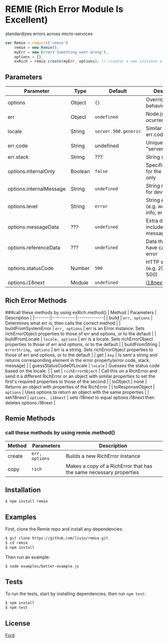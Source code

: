 # REMIE (Rich Error Module Is Excellent)
standardizes errors across micro-services

```js
var Remie = require('remie')
	remie = new Remie(),
	myErr = new Error('Something went wrong'),
	options = {},
	exRich = remie.create(myErr, options); // creates a new instance of Rich Error
```

## Parameters
| Parameter | Type | Default | Description | Required |
|-----------|------|---------|-------------|----------|
| options | Object | ```{}``` | Overrides default behaviors | ```no``` |
| err | Object | ```undefined``` | Node.js error that ocurred | ```yes``` |
| locale | String | ```server.500.generic``` | Similar to err.code??? | ```no``` |
| err.code | String | undefined | Unique string "server.400.error" | ```no``` |
| err.stack | String | ??? | String stack trace | ```no``` |
| options.internalOnly | Boolean | ```false``` | Specifies an error for the developer only | ```no``` |
| options.internalMessage | String | ```undefined``` | String message for developer | ```no``` |
| options.level | String | ```error``` | String error level (e.g. warning, info, error, trace) | ```no``` |
| options.messageData | ??? | ```undefined``` | Extra data included in the message | ```no``` |
| options.referenceData | ??? | ```undefined``` | Data that may have caused the error | ```no``` |
| options.statusCode | Number | ```500``` | HTTP status code (e.g. 200, 400, 500) | ```no``` |
| options.i18next | Module | ```undefined``` | [i18next](http://i18next.com/docs/) | ```no```|

## Rich Error Methods
###call these methods by using exRich.method()
| Method | Parameters | Description |
|--------|------------|-------------|
| build | ```err, options``` | Determines what err is, then calls the correct method |
| buildFromSystemError | ```err, options``` | err is an Error instance. Sets richErrorObject properties to those of err and options, or to the default |
| buildFromLocale | ```locale, options``` | err is a locale. Sets richErrorObject properties to those of err and options, or to the default |
| buildFromString | ```errorString, options``` | err is a string. Sets richErrorObject properties to those of err and options, or to the default |
| get | ```key``` | Is sent a string and returns corresponding element in the error property(error code, stack, message) |
| guessStatusCodeOfLocale | ```locale``` | Guesses the status code based on the locale. |
| set | ```richErrorObject``` | Call this on a RichError and send it a different RichError or an object with similar properties to set the first's required properties to those of the second |
| toObject | none | Returns an object with properties of the RichError |
| toResponseObject | ```options``` | Uses options to return an object with the same properties |
| seti18next | ```options, i18next``` | sets i18next to equal options.i18next then deletes options.i18next |

## Remie Methods
### call these methods by using remie.method()
| Method | Parameters | Description |
|--------|------------|-------------|
| create | ```err, options``` | Builds a new RichError instance |
| copy | ```rich``` | Makes a copy of a RichError that has the same necessary properties |

## Installation
```bash
$ npm install remie
```

## Examples
First, clone the Remie repo and install any dependencies:
```bash
$ git clone https://github.com/livio/remie.git
$ cd remie
$ npm install
```
Then run an example:
```bash
$ node examples/better-example.js
```

## Tests
To run the tests, start by installing dependencies, then run ```npm test```:
```bash
$ npm install
$ npm test
```

## License
[Ford](license)
